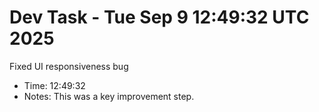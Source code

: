 # Dev Task - Tue Sep  9 12:49:32 UTC 2025
Fixed UI responsiveness bug
- Time: 12:49:32
- Notes: This was a key improvement step.
